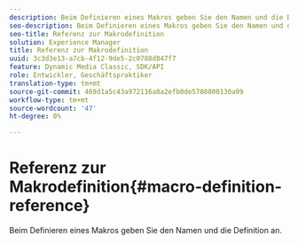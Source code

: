 ```yaml
---
description: Beim Definieren eines Makros geben Sie den Namen und die Definition an.
seo-description: Beim Definieren eines Makros geben Sie den Namen und die Definition an.
seo-title: Referenz zur Makrodefinition
solution: Experience Manager
title: Referenz zur Makrodefinition
uuid: 3c3d3e13-a7cb-4f12-9de5-2c0788d847f7
feature: Dynamic Media Classic, SDK/API
role: Entwickler, Geschäftspraktiker
translation-type: tm+mt
source-git-commit: 469d1a5c43a972116a8a2efb0de5708800130a99
workflow-type: tm+mt
source-wordcount: '47'
ht-degree: 0%

---
```



# Referenz zur Makrodefinition{#macro-definition-reference}

Beim Definieren eines Makros geben Sie den Namen und die Definition an.

